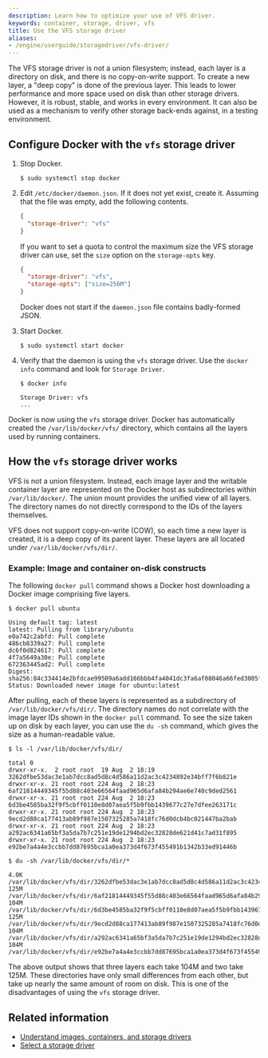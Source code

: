 ```yaml
---
description: Learn how to optimize your use of VFS driver.
keywords: container, storage, driver, vfs
title: Use the VFS storage driver
aliases:
- /engine/userguide/storagedriver/vfs-driver/
---
```


The VFS storage driver is not a union filesystem; instead, each layer is a
directory on disk, and there is no copy-on-write support. To create a new
layer, a "deep copy" is done of the previous layer. This leads to lower
performance and more space used on disk than other storage drivers. However, it
is robust, stable, and works in every environment. It can also be used as a
mechanism to verify other storage back-ends against, in a testing environment.

## Configure Docker with the `vfs` storage driver

1. Stop Docker.

   ```console
   $ sudo systemctl stop docker
   ```

2.  Edit `/etc/docker/daemon.json`. If it does not yet exist, create it. Assuming
    that the file was empty, add the following contents.

    ```json
    {
      "storage-driver": "vfs"
    }
    ```

    If you want to set a quota to control the maximum size the VFS storage
    driver can use, set the `size` option on the `storage-opts` key.

    ```json
    {
      "storage-driver": "vfs",
      "storage-opts": ["size=256M"]
    }
    ```

    Docker does not start if the `daemon.json` file contains badly-formed JSON.

3.  Start Docker.

    ```console
    $ sudo systemctl start docker
    ```

4.  Verify that the daemon is using the `vfs` storage driver.
    Use the `docker info` command and look for `Storage Driver`.

    ```console
    $ docker info

    Storage Driver: vfs
    ...
    ```

Docker is now using the `vfs` storage driver. Docker has automatically
created the `/var/lib/docker/vfs/` directory, which contains all the layers
used by running containers.


## How the `vfs` storage driver works

VFS is not a union filesystem. Instead, each image layer and the writable
container layer are represented on the Docker host as subdirectories within
`/var/lib/docker/`. The union mount provides the unified view of all layers. The
directory names do not directly correspond to the IDs of the layers themselves.

VFS does not support copy-on-write (COW), so each time a new layer is created,
it is a deep copy of its parent layer. These layers are all located under
`/var/lib/docker/vfs/dir/`.

### Example: Image and container on-disk constructs

The following `docker pull` command shows a Docker host downloading a Docker
image comprising five layers.

```console
$ docker pull ubuntu

Using default tag: latest
latest: Pulling from library/ubuntu
e0a742c2abfd: Pull complete
486cb8339a27: Pull complete
dc6f0d824617: Pull complete
4f7a5649a30e: Pull complete
672363445ad2: Pull complete
Digest: sha256:84c334414e2bfdcae99509a6add166bbb4fa4041dc3fa6af08046a66fed3005f
Status: Downloaded newer image for ubuntu:latest
```

After pulling, each of these layers is represented as a subdirectory of
`/var/lib/docker/vfs/dir/`. The directory names do not correlate with the
image layer IDs shown in the `docker pull` command. To see the size taken up on
disk by each layer, you can use the `du -sh` command, which gives the size as a
human-readable value.

```console
$ ls -l /var/lib/docker/vfs/dir/

total 0
drwxr-xr-x.  2 root root  19 Aug  2 18:19 3262dfbe53dac3e1ab7dcc8ad5d8c4d586a11d2ac3c4234892e34bff7f6b821e
drwxr-xr-x. 21 root root 224 Aug  2 18:23 6af21814449345f55d88c403e66564faad965d6afa84b294ae6e740c9ded2561
drwxr-xr-x. 21 root root 224 Aug  2 18:23 6d3be4585ba32f9f5cbff0110e8d07aea5f5b9fbb1439677c27e7dfee263171c
drwxr-xr-x. 21 root root 224 Aug  2 18:23 9ecd2d88ca177413ab89f987e1507325285a7418fc76d0dcb4bc021447ba2bab
drwxr-xr-x. 21 root root 224 Aug  2 18:23 a292ac6341a65bf3a5da7b7c251e19de1294bd2ec32828de621d41c7ad31f895
drwxr-xr-x. 21 root root 224 Aug  2 18:23 e92be7a4a4e3ccbb7dd87695bca1a0ea373d4f673f455491b1342b33ed91446b
```

```console
$ du -sh /var/lib/docker/vfs/dir/*

4.0K	/var/lib/docker/vfs/dir/3262dfbe53dac3e1ab7dcc8ad5d8c4d586a11d2ac3c4234892e34bff7f6b821e
125M	/var/lib/docker/vfs/dir/6af21814449345f55d88c403e66564faad965d6afa84b294ae6e740c9ded2561
104M	/var/lib/docker/vfs/dir/6d3be4585ba32f9f5cbff0110e8d07aea5f5b9fbb1439677c27e7dfee263171c
125M	/var/lib/docker/vfs/dir/9ecd2d88ca177413ab89f987e1507325285a7418fc76d0dcb4bc021447ba2bab
104M	/var/lib/docker/vfs/dir/a292ac6341a65bf3a5da7b7c251e19de1294bd2ec32828de621d41c7ad31f895
104M	/var/lib/docker/vfs/dir/e92be7a4a4e3ccbb7dd87695bca1a0ea373d4f673f455491b1342b33ed91446b
```

The above output shows that three layers each take 104M and two take 125M. These
directories have only small differences from each other, but take up nearly the
same amount of room on disk. This is one of the disadvantages of using the
`vfs` storage driver.

## Related information

- [Understand images, containers, and storage drivers](_index.md)
- [Select a storage driver](select-storage-driver.md)